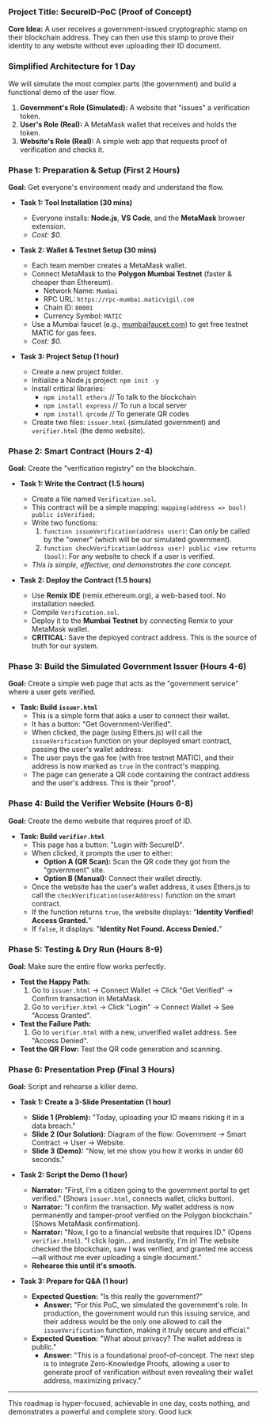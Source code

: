 
### **Project Title: SecureID-PoC (Proof of Concept)**
**Core Idea:** A user receives a government-issued cryptographic stamp on their blockchain address. They can then use this stamp to prove their identity to any website without ever uploading their ID document.

### **Simplified Architecture for 1 Day**
We will simulate the most complex parts (the government) and build a functional demo of the user flow.

1.  **Government's Role (Simulated):** A website that "issues" a verification token.
2.  **User's Role (Real):** A MetaMask wallet that receives and holds the token.
3.  **Website's Role (Real):** A simple web app that requests proof of verification and checks it.

### **Phase 1: Preparation & Setup (First 2 Hours)**
**Goal:** Get everyone's environment ready and understand the flow.

*   **Task 1: Tool Installation (30 mins)**
    *   Everyone installs: **Node.js**, **VS Code**, and the **MetaMask** browser extension.
    *   *Cost: $0.*

*   **Task 2: Wallet & Testnet Setup (30 mins)**
    *   Each team member creates a MetaMask wallet.
    *   Connect MetaMask to the **Polygon Mumbai Testnet** (faster & cheaper than Ethereum).
        *   Network Name: `Mumbai`
        *   RPC URL: `https://rpc-mumbai.maticvigil.com`
        *   Chain ID: `80001`
        *   Currency Symbol: `MATIC`
    *   Use a Mumbai faucet (e.g., [mumbaifaucet.com](https://mumbaifaucet.com/)) to get free testnet MATIC for gas fees.
    *   *Cost: $0.*

*   **Task 3: Project Setup (1 hour)**
    *   Create a new project folder.
    *   Initialize a Node.js project: `npm init -y`
    *   Install critical libraries:
        *   `npm install ethers` // To talk to the blockchain
        *   `npm install express` // To run a local server
        *   `npm install qrcode` // To generate QR codes
    *   Create two files: `issuer.html` (simulated government) and `verifier.html` (the demo website).

### **Phase 2: Smart Contract (Hours 2-4)**
**Goal:** Create the "verification registry" on the blockchain.

*   **Task 1: Write the Contract (1.5 hours)**
    *   Create a file named `Verification.sol`.
    *   This contract will be a simple mapping: `mapping(address => bool) public isVerified;`
    *   Write two functions:
        1.  `function issueVerification(address user)`: Can only be called by the "owner" (which will be our simulated government).
        2.  `function checkVerification(address user) public view returns (bool)`: For any website to check if a user is verified.
    *   *This is simple, effective, and demonstrates the core concept.*

*   **Task 2: Deploy the Contract (1.5 hours)**
    *   Use **Remix IDE** (remix.ethereum.org), a web-based tool. No installation needed.
    *   Compile `Verification.sol`.
    *   Deploy it to the **Mumbai Testnet** by connecting Remix to your MetaMask wallet.
    *   **CRITICAL:** Save the deployed contract address. This is the source of truth for our system.

### **Phase 3: Build the Simulated Government Issuer (Hours 4-6)**
**Goal:** Create a simple web page that acts as the "government service" where a user gets verified.

*   **Task: Build `issuer.html`**
    *   This is a simple form that asks a user to connect their wallet.
    *   It has a button: "Get Government-Verified".
    *   When clicked, the page (using Ethers.js) will call the `issueVerification` function on your deployed smart contract, passing the user's wallet address.
    *   The user pays the gas fee (with free testnet MATIC), and their address is now marked as `true` in the contract's mapping.
    *   The page can generate a QR code containing the contract address and the user's address. This is their "proof".

### **Phase 4: Build the Verifier Website (Hours 6-8)**
**Goal:** Create the demo website that requires proof of ID.

*   **Task: Build `verifier.html`**
    *   This page has a button: "Login with SecureID".
    *   When clicked, it prompts the user to either:
        *   **Option A (QR Scan):** Scan the QR code they got from the "government" site.
        *   **Option B (Manual):** Connect their wallet directly.
    *   Once the website has the user's wallet address, it uses Ethers.js to call the `checkVerification(userAddress)` function on the smart contract.
    *   If the function returns `true`, the website displays: "**Identity Verified! Access Granted.**"
    *   If `false`, it displays: "**Identity Not Found. Access Denied.**"

### **Phase 5: Testing & Dry Run (Hours 8-9)**
**Goal:** Make sure the entire flow works perfectly.

*   **Test the Happy Path:**
    1.  Go to `issuer.html` -> Connect Wallet -> Click "Get Verified" -> Confirm transaction in MetaMask.
    2.  Go to `verifier.html` -> Click "Login" -> Connect Wallet -> See "Access Granted".
*   **Test the Failure Path:**
    1.  Go to `verifier.html` with a new, unverified wallet address. See "Access Denied".
*   **Test the QR Flow:** Test the QR code generation and scanning.

### **Phase 6: Presentation Prep (Final 3 Hours)**
**Goal:** Script and rehearse a killer demo.

*   **Task 1: Create a 3-Slide Presentation (1 hour)**
    *   **Slide 1 (Problem):** "Today, uploading your ID means risking it in a data breach."
    *   **Slide 2 (Our Solution):** Diagram of the flow: Government -> Smart Contract -> User -> Website.
    *   **Slide 3 (Demo):** "Now, let me show you how it works in under 60 seconds."

*   **Task 2: Script the Demo (1 hour)**
    *   **Narrator:** "First, I'm a citizen going to the government portal to get verified." (Shows `issuer.html`, connects wallet, clicks button).
    *   **Narrator:** "I confirm the transaction. My wallet address is now permanently and tamper-proof verified on the Polygon blockchain." (Shows MetaMask confirmation).
    *   **Narrator:** "Now, I go to a financial website that requires ID." (Opens `verifier.html`). "I click login... and instantly, I'm in! The website checked the blockchain, saw I was verified, and granted me access—all without me ever uploading a single document."
    *   **Rehearse this until it's smooth.**

*   **Task 3: Prepare for Q&A (1 hour)**
    *   **Expected Question:** "Is this really the government?"
        *   **Answer:** "For this PoC, we simulated the government's role. In production, the government would run this issuing service, and their address would be the only one allowed to call the `issueVerification` function, making it truly secure and official."
    *   **Expected Question:** "What about privacy? The wallet address is public."
        *   **Answer:** "This is a foundational proof-of-concept. The next step is to integrate Zero-Knowledge Proofs, allowing a user to generate proof of verification without even revealing their wallet address, maximizing privacy."

---

This roadmap is hyper-focused, achievable in one day, costs nothing, and demonstrates a powerful and complete story. Good luck
